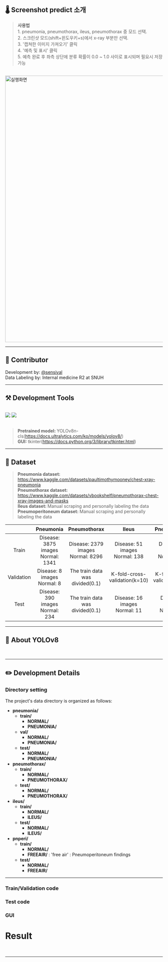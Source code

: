 ## 🌡 Screenshot predict 소개

><b>사용법</b><br>1. pneumonia, pneumothorax, ileus, pneumothorax 중 모드 선택. <br>2. 스크린샷 모드(shift+윈도우키+s)에서 x-ray 부분만 선택. <br>3. '캡쳐한 이미지 가져오기' 클릭 <br>4. '예측 및 표시' 클릭 <br>5. 예측 완료 후 좌측 상단에 분류 확률이 0.0 ~ 1.0 사이로 표시되며 필요시 저장가능

<br/>
<img width="850" alt="실행화면" src="https://github.com/sensival/screenshot_predict/assets/136985426/cc2d919c-48f3-489f-951a-95d7be6c8547">


<hr>

## 💌 Contributor

Development by: [@sensival](https://github.com/sensival/)<br>
Data Labeling by: Internal medicine R2 at SNUH

<hr>


## ⚒️ Development Tools

<br/>
<div align="left">
  <img src="https://img.shields.io/badge/python-3670A0?style=for-the-badge&logo=python&logoColor=ffdd54"/>
  <img src="https://img.shields.io/badge/Visual%20Studio%20Code-0078d7.svg?style=for-the-badge&logo=visual-studio-code&logoColor=white"/>
</div\>

<br/>
<br>

><b> Pretrained model: </b>YOLOv8n-cls(https://docs.ultralytics.com/ko/models/yolov8/)<br><b>GUI: </b>tkinter(https://docs.python.org/3/library/tkinter.html)

<hr>

## 📝 Dataset 

><b> Pneumonia dataset: </b>https://www.kaggle.com/datasets/paultimothymooney/chest-xray-pneumonia<br><b>Pneumothorax dataset: </b>https://www.kaggle.com/datasets/vbookshelf/pneumothorax-chest-xray-images-and-masks<br><b>Ileus dataset: </b>Manual scraping and personally labeling the data <br><b>Pneumoperitoneum dataset: </b>Manual scraping and personally labeling the data <br>

|  | Pneumonia | Pneumothorax | Ileus | Pneumothorax |
| :-: |  :-: | :-: | :-: | :-: |
| Train | Disease: 3875 images <br> Normal: 1341  | Disease: 2379 images <br> Normal: 8296<br>  |  Disease: 51 images <br> Normal: 138<br> | Disease: 25 images <br> Normal: 188<br> |
| Validation | Disease: 8 images <br> Normal: 8  | The train data was divided(0.1)|  K-fold-cross-validation(k=10) | K-fold-cross-validation(k=10) |
| Test | Disease: 390 images <br> Normal: 234  | The train data was divided(0.1)|  Disease: 16 images <br> Normal: 11 | Disease: 5 images <br> Normal: 11 |

<hr>

## 👋 About YOLOv8



<br/>
<hr>

## ✏️ Development Details

### Directory setting
The project's data directory is organized as follows:
- **pneumonia/**
  - **train/**
    - **NORMAL/**
    - **PNEUMONIA/**
  - **val/**
    - **NORMAL/**
    - **PNEUMONIA/**
  - **test/**
    - **NORMAL/**
    - **PNEUMONIA/**
- **pneumothorax/**
  - **train/**
    - **NORMAL/**
    - **PNEUMOTHORAX/**
  - **test/**
    - **NORMAL/**
    - **PNEUMOTHORAX/**
- **ileus/**
  - **train/**
    - **NORMAL/**
    - **ILEUS/**
  - **test/**
    - **NORMAL/**
    - **ILEUS/**
- **pnperi/** 
  - **train/**
    - **NORMAL/**
    - **FREEAIR/** : 'free air' : Pneumoperitoneum findings
  - **test/**
    - **NORMAL/**
    - **FREEAIR/**

<hr/>


### Train/Validation code



### Test code



### GUI


# Result


<br/>
<hr/>
